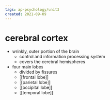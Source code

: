```yaml
---
tags: ap-psychology/unit3 
created: 2021-09-09
---
```


# cerebral cortex

- wrinkly, outer portion of the brain
	- control and information processing system
	- covers the cerebral hemispheres
- four main lobes
	- divided by fissures
	- [[frontal lobe]]
	- [[parietal lobe]]
	- [[occipital lobe]]
	- [[temporal lobe]] 
